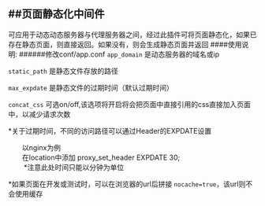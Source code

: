##页面静态化中间件
-------
可应用于动态动态服务器与代理服务器之间，经过此插件可将页面静态化，如果已存在静态页面，则直接返回。如果没有，则会生成静态页面并返回
####使用说明:
######修改conf/app.conf
`app_domain` 是动态服务器的域名或ip

`static_path` 是静态文件存放的路径

`max_expdate` 是静态文件的过期时间（默认过期时间） 

`concat_css` 可选on/off,该选项将开启将会把页面中直接引用的css直接加入页面中，以减少请求次数

*关于过期时间，不同的访问路径可以通过Header的EXPDATE设置

　　以nginx为例<br/>
　　在location中添加 proxy_set_header EXPDATE 30;<br/> 
&nbsp;&nbsp;&nbsp;&nbsp;&nbsp;&nbsp;&nbsp;&nbsp;*注意此处时间只能以分钟为单位

*如果页面在开发或测试时，可以在浏览器的url后拼接
`nocache=true`，该url则不会使用缓存

